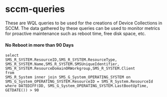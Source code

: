 # sccm-queries

These are WQL queries to be used for the creations of Device Collections in SCCM.  The data gathered by these queries can be used to monitor metrics for proactive maintenance such as reboot time, free disk space, etc.

#### No Reboot in more than 90 Days
```
select 
SMS_R_SYSTEM.ResourceID,SMS_R_SYSTEM.ResourceType,
SMS_R_SYSTEM.Name,SMS_R_SYSTEM.SMSUniqueIdentifier,
SMS_R_SYSTEM.ResourceDomainORWorkgroup,SMS_R_SYSTEM.Client 
from 
SMS_R_System inner join SMS_G_System_OPERATING_SYSTEM on SMS_G_System_OPERATING_SYSTEM.ResourceID = SMS_R_System.ResourceId 
where DATEDIFF(DD, SMS_G_System_OPERATING_SYSTEM.LastBootUpTime, GETDATE()) > 90
```
